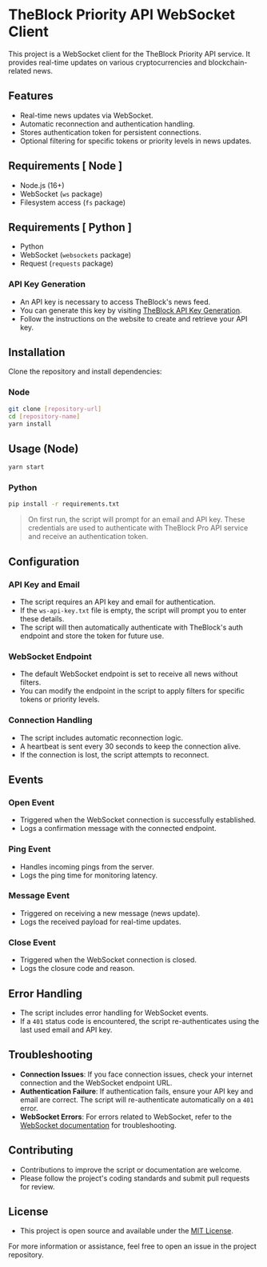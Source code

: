 # TheBlock Priority API WebSocket Client

This project is a WebSocket client for the TheBlock Priority API service. It provides real-time updates on various cryptocurrencies and blockchain-related news.

## Features

- Real-time news updates via WebSocket.
- Automatic reconnection and authentication handling.
- Stores authentication token for persistent connections.
- Optional filtering for specific tokens or priority levels in news updates.

## Requirements [ Node ]

- Node.js (16+)
- WebSocket (`ws` package)
- Filesystem access (`fs` package)

## Requirements [ Python ]

- Python
- WebSocket (`websockets` package)
- Request (`requests` package)

### API Key Generation

- An API key is necessary to access TheBlock's news feed.
- You can generate this key by visiting [TheBlock API Key Generation](https://www.theblock.pro/api-public/).
- Follow the instructions on the website to create and retrieve your API key.

## Installation

Clone the repository and install dependencies:

### Node

```bash
git clone [repository-url]
cd [repository-name]
yarn install
```

## Usage (Node)

```bash
yarn start
```

### Python

```bash
pip install -r requirements.txt
```

> On first run, the script will prompt for an email and API key. These credentials are used to authenticate with TheBlock Pro API service and receive an authentication token.

## Configuration

### API Key and Email

- The script requires an API key and email for authentication.
- If the `ws-api-key.txt` file is empty, the script will prompt you to enter these details.
- The script will then automatically authenticate with TheBlock's auth endpoint and store the token for future use.

### WebSocket Endpoint

- The default WebSocket endpoint is set to receive all news without filters.
- You can modify the endpoint in the script to apply filters for specific tokens or priority levels.

### Connection Handling

- The script includes automatic reconnection logic.
- A heartbeat is sent every 30 seconds to keep the connection alive.
- If the connection is lost, the script attempts to reconnect.

## Events

### Open Event

- Triggered when the WebSocket connection is successfully established.
- Logs a confirmation message with the connected endpoint.

### Ping Event

- Handles incoming pings from the server.
- Logs the ping time for monitoring latency.

### Message Event

- Triggered on receiving a new message (news update).
- Logs the received payload for real-time updates.

### Close Event

- Triggered when the WebSocket connection is closed.
- Logs the closure code and reason.

## Error Handling

- The script includes error handling for WebSocket events.
- If a `401` status code is encountered, the script re-authenticates using the last used email and API key.

## Troubleshooting

- **Connection Issues**: If you face connection issues, check your internet connection and the WebSocket endpoint URL.
- **Authentication Failure**: If authentication fails, ensure your API key and email are correct. The script will re-authenticate automatically on a `401` error.
- **WebSocket Errors**: For errors related to WebSocket, refer to the [WebSocket documentation](https://developer.mozilla.org/en-US/docs/Web/API/WebSocket) for troubleshooting.

## Contributing

- Contributions to improve the script or documentation are welcome.
- Please follow the project's coding standards and submit pull requests for review.

## License

- This project is open source and available under the [MIT License](https://opensource.org/licenses/MIT).

For more information or assistance, feel free to open an issue in the project repository.
